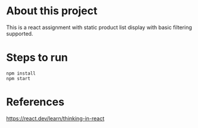 # About this project
This is a react assignment with static product list display with basic filtering supported.

# Steps to run
```
npm install
npm start
``` 

# References
https://react.dev/learn/thinking-in-react